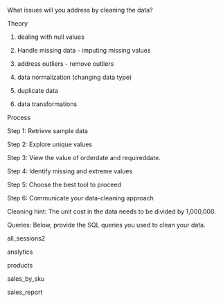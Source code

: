 What issues will you address by cleaning the data?

Theory

1) dealing with null values

2) Handle missing data - imputing missing values

3) address outliers - remove outliers

4) data normalization (changing data type)

5) duplicate data

6) data transformations


Process

Step 1: Retrieve sample data

Step 2: Explore unique values

Step 3: View the value of orderdate and requireddate.

Step 4: Identify missing and extreme values

Step 5: Choose the best tool to proceed

Step 6: Communicate your data-cleaning approach



Cleaning hint: The unit cost in the data needs to be divided by 1,000,000.


Queries:
Below, provide the SQL queries you used to clean your data.

all_sessions2

analytics

products

sales_by_sku

sales_report
